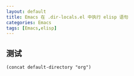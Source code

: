 ```yaml
---
layout: default
title: Emacs 在 .dir-locals.el 中执行 elisp 语句
categories: Emacs
tags: [Emacs,elisp]
---
```



## 测试 


```elisp
(concat default-directory "org")
```
